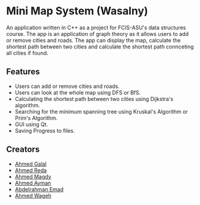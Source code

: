 # Mini Map System (Wasalny)

An application written in C++ as a project for FCIS-ASU's data structures course. The app is an application of graph theory as it allows users to add or remove cities and roads. The app can display the map, calculate the shortest path between two cities and calculate the shortest path connceting all cities if found.

## Features

- Users can add or remove cities and roads.
- Users can look at the whole map using DFS or BfS.
- Calculating the shortest path between two cities using Dijkstra's algorithm.
- Searching for the minimum spanning tree using Kruskal's Algorithm or Prim's Algorithm.
- GUI using Qt.
- Saving Progress to files.

## Creators

- [Ahmed Galal](https://github.com/1AhmedGalal)
- [Ahmed Reda](https://github.com/ahmedredaooooo)
- [Ahmed Magdy](https://github.com/AbdelrahmanEmad99)
- [Ahmed Ayman](https://github.com/AhmedAymanMo)
- [Abdelrahman Emad](https://github.com/AbdelrahmanEmad99)
- [Ahmed Wageh](https://github.com/Ahmed4474)
